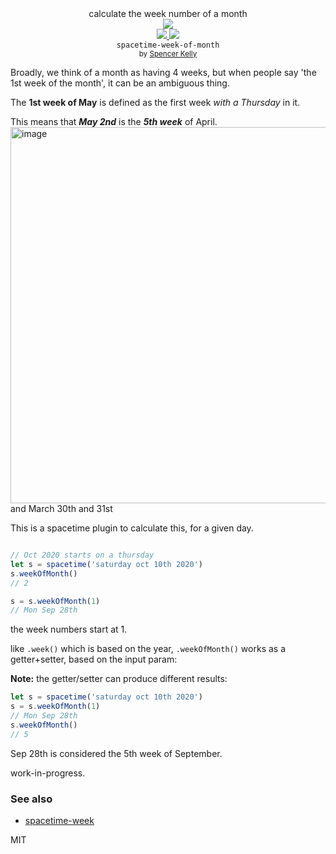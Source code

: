 <div align="center">

  <div>calculate the week number of a month</div>
  <div><img src="https://cloud.githubusercontent.com/assets/399657/23590290/ede73772-01aa-11e7-8915-181ef21027bc.png" /></div>

  <div align="center">
    <a href="https://npmjs.org/package/spacetime-week-of-month">
      <img src="https://img.shields.io/npm/v/spacetime-week-of-month.svg?style=flat-square" />
    </a>
    <a href="https://unpkg.com/spacetime-week-of-month/builds/spacetime-week-of-month.min.js">
      <img src="https://badge-size.herokuapp.com/spencermountain/spacetime-week-of-month/master/builds/spacetime-week-of-month.min.js" />
    </a>
  </div>
  <div align="center">
    <code>spacetime-week-of-month</code>
  </div>
  <sub>
    by
    <a href="https://spencermountain.github.io/">Spencer Kelly</a>
  </sub>
</div>
<p></p>

Broadly, we think of a month as having 4 weeks, but when people say 'the 1st week of the month', it can be an ambiguous thing.

The **1st week of May** is defined as the first week *with a Thursday* in it. 

This means that ***May 2nd*** is the ***5th week*** of April.
<img width="602" alt="image" src="https://user-images.githubusercontent.com/399657/111074760-fab6ce80-84ba-11eb-9e88-875c485f9f8a.png">
and March 30th and 31st


This is a spacetime plugin to calculate this, for a given day.

```js

// Oct 2020 starts on a thursday
let s = spacetime('saturday oct 10th 2020')
s.weekOfMonth()
// 2

s = s.weekOfMonth(1)
// Mon Sep 28th

```
the week numbers start at 1.

like `.week()` which is based on the year, `.weekOfMonth()` works as a getter+setter, based on the input param:

**Note:** 
the getter/setter can produce different results:
```js
let s = spacetime('saturday oct 10th 2020')
s = s.weekOfMonth(1)
// Mon Sep 28th
s.weekOfMonth()
// 5
```
Sep 28th is considered the 5th week of September.


work-in-progress.

### See also
* [spacetime-week](https://github.com/spencermountain/spacetime-week)

MIT